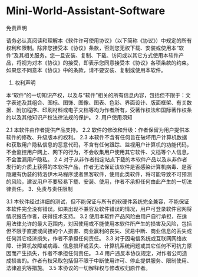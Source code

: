 # Mini-World-Assistant-Software
免责声明

请务必认真阅读和理解本《软件许可使用协议》（以下简称《协议》）中规定的所有权利和限制。除非您接受本《协议》条款，否则您无权下载、安装或使用本“软件”及其相关服务。您一旦安装、复制、下载、访问或以其它方式使用本软件产品，将视为对本《协议》的接受，即表示您同意接受本《协议》各项条款的约束。如果您不同意本《协议》中的条款，请不要安装、复制或使用本软件。
1. 权利声明

本“软件”的一切知识产权，以及与“软件”相关的所有信息内容，包括但不限于：文字表述及其组合、图标、图饰、图像、图表、色彩、界面设计、版面框架、有关数据、附加程序、印刷材料或电子文档等均为作者所有，受著作权法和国际著作权条约以及其他知识产权法律法规的保护。
2. 用户使用须知

2.1 本软件由作者提供产品支持。
2.2 软件的修改和升级：作者保留为用户提供本软件的修改、升级版本的权利。
2.3 本软件不含有任何旨在破坏用户计算机数据和获取用户隐私信息的恶意代码，不含有任何跟踪、监视用户计算机的功能代码，不会监控用户网上、网下的行为，不会收集用户使用其它软件、文档等个人信息，不会泄漏用户隐私。
2.4 对于从非作者指定站点下载的本软件产品以及从非作者发行的介质上获得的本软件产品，作者无法保证该软件是否感染计算机病毒、是否隐藏有伪装的特洛伊木马程序或者黑客软件，使用此类软件，将可能导致不可预测的风险，建议用户不要轻易下载、安装、使用，作者不承担任何由此产生的一切法律责任。
3．免责与责任限制

3.1 本软件经过详细的测试，但不能保证与所有的软硬件系统完全兼容，不能保证本软件完全没有错误。如果出现不兼容及软件错误的情况，用户可登录软件官网将情况报告作者，获得技术支持。
3.2 使用本软件产品风险由用户自行承担，在适用法律允许的最大范围内，对因使用或不能使用本软件所产生的损害及风险，包括但不限于直接或间接的个人损害、商业赢利的丧失、贸易中断、商业信息的丢失或任何其它经济损失，作者不承担任何责任。
3.3 对于因电信系统或互联网网络故障、计算机故障或病毒、信息损坏或丢失、计算机系统问题或其它任何不可抗力原因而产生损失，作者不承担任何责任。
3.4 用户违反本协议规定，对作者公司造成损害的。作者有权采取包括但不限于中断使用许可、停止提供服务、限制使用、法律追究等措施。
3.5 本协议的一切解释权与修改权归原作者。
